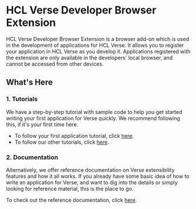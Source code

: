 # HCL Verse Developer Browser Extension

HCL Verse Developer Browser Extension is a browser add-on which is used in the development of applications for HCL Verse. It allows you to register your application in HCL Verse as you develop it. Applications registered with the extension are only available in the developers' local browser, and cannot be accessed from other devices.

## What's Here

### 1. Tutorials

We have a step-by-step tutorial with sample code to help you get started writing your first application for Verse quickly. We recommend following this, if it's your first time here.

- To follow your first application tutorial, click [here][1].
- To follow our other tutorials, click [here][2].

### 2. Documentation

Alternatively, we offer reference documentation on Verse extensibility features and how it all works. If you already have some basic idea of how to write an application for Verse, and want to dig into the details or simply looking for reference material, this is the place to go.

To check out the reference documentation, click [here][1].

[1]: https://ibmverse.github.io/verse-developer/developers/
[2]: https://ibmverse.github.io/verse-developer/tutorials/
